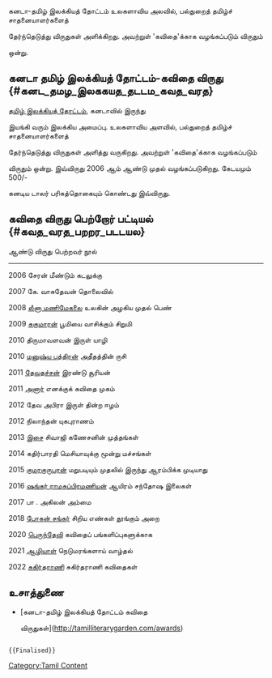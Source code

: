 கனடா-தமிழ் இலக்கியத் தோட்டம் உலகளாவிய அலவில், பல்துறைத் தமிழ்ச் சாதனையாளர்களைத்
தேர்ந்தெடுத்து விருதுகள் அளிக்கிறது. அவற்றுள் 'கவிதை'க்காக வழங்கப்படும் விருதும்
ஒன்று.

## கனடா தமிழ் இலக்கியத் தோட்டம்-கவிதை விருது {#கனட_தமழ_இலககயத_தடடம_கவத_வரத}

[தமிழ் இலக்கியத் தோட்டம்](தமிழ்_இலக்கியத்_தோட்டம் "wikilink"), கனடாவில் இருந்து
இயங்கி வரும் இலக்கிய அமைப்பு. உலகளாவிய அளவில், பல்துறைத் தமிழ்ச் சாதனையாளர்களைத்
தேர்ந்தெடுத்து விருதுகள் அளித்து வருகிறது. அவற்றுள் 'கவிதை'க்காக வழங்கப்படும்
விருதும் ஒன்று. இவ்விருது 2006 ஆம் ஆண்டு முதல் வழங்கப்படுகிறது. கேடயமும் 500/-
கனடிய டாலர் பரிசுத்தொகையும் கொண்டது இவ்விருது.

## கவிதை விருது பெற்றோர் பட்டியல் {#கவத_வரத_பறறர_படடயல}

  ஆண்டு   விருது பெற்றவர்                                        நூல்
  ------ ---------------------------------------------------- ------------------------------------------
  2006   சேரன்                                                 மீண்டும் கடலுக்கு
  2007   கே. வாசுதேவன்                                         தொலைவில்
  2008   [லீனா மணிமேகலை](லீனா_மணிமேகலை "wikilink")              உலகின் அழகிய முதல் பெண்
  2009   [சுகுமாரன்](நா._சுகுமாரன் "wikilink")                  பூமியை வாசிக்கும் சிறுமி
  2010   திருமாவளவன்                                           இருள் யாழி
  2010   [மனுஷ்ய புத்திரன்](மனுஷ்ய_புத்திரன் "wikilink")            அதீதத்தின் ருசி
  2011   [தேவதச்சன்](தேவதச்சன் "wikilink")                        இரண்டு சூரியன்
  2011   [அனார்](அனார் "wikilink")                              எனக்குக் கவிதை முகம்
  2012   தேவ அபிரா                                            இருள் தின்ற ஈழம்
  2012   நிலாந்தன்                                              யுகபுராணம்
  2013   [இசை](இசை_(கவிஞர்) "wikilink")                        சிவாஜி கணேசனின் முத்தங்கள்
  2014   கதிர்பாரதி                                            மெசியாவுக்கு மூன்று மச்சங்கள்
  2015   [குமரகுருபரன்](குமரகுருபரன்_(கவிஞர்) "wikilink")        மறுபடியும் முதலில் இருந்து ஆரம்பிக்க முடியாது
  2016   [ஷங்கர் ராமசுப்பிரமணியன்](ஷங்கர்ராமசுப்ரமணியன் "wikilink")   ஆயிரம் சந்தோஷ இலைகள்
  2017   பா . அகிலன்                                           அம்மை
  2018   [போகன் சங்கர்](போகன்_சங்கர் "wikilink")                    சிறிய எண்கள் தூங்கும் அறை
  2020   [பெருந்தேவி](பெருந்தேவி "wikilink")                    கவிதைப் பங்களிப்புகளுக்காக
  2021   [ஆழியாள்](ஆழியாள் "wikilink")                          நெடுமரங்களாய் வாழ்தல்
  2022   [சுகிர்தராணி](சுகிர்தராணி "wikilink")                  சுகிர்தராணி கவிதைகள்

## உசாத்துணை

-   [கனடா-தமிழ் இலக்கியத் தோட்டம் கவிதை
    விருதுகள்](http://tamilliterarygarden.com/awards)

```{=mediawiki}
{{Finalised}}
```
[Category:Tamil Content](Category:Tamil_Content "wikilink")
